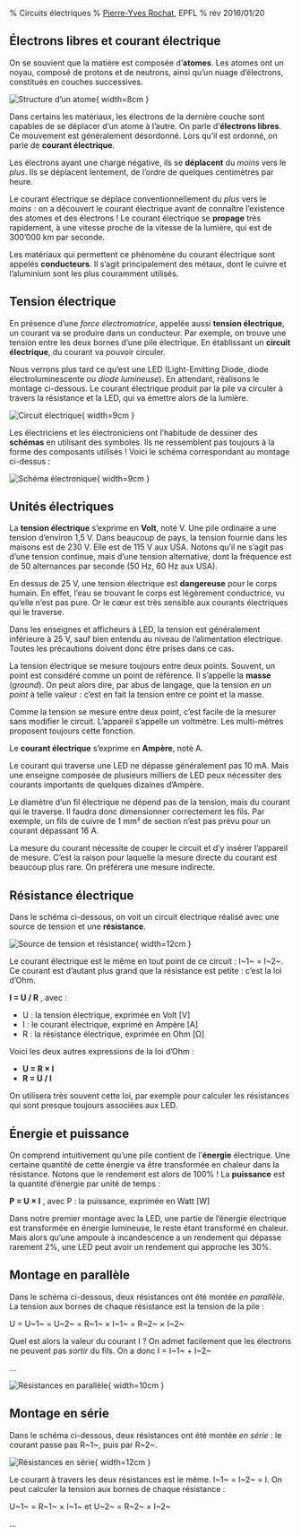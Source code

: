 % Circuits électriques
% [Pierre-Yves Rochat](mailto:pyr@pyr.ch), EPFL
% rév 2016/01/20


## Électrons libres et courant électrique ##

On se souvient que la matière est composée d’**atomes**. Les atomes ont un noyau, composé de protons et de neutrons, ainsi qu’un nuage d’électrons, constitués en couches successives.

![Structure d’un atome](images/atome.png "Structure d’un atome"){ width=8cm }

Dans certains les matériaux, les électrons de la dernière couche sont capables de se déplacer d’un atome à l’autre. On parle d’**électrons libres**. Ce mouvement est généralement désordonné. Lors qu’il est ordonné, on parle de **courant électrique**.

Les électrons ayant une charge négative, ils se **déplacent** du *moins* vers le *plus*. Ils se déplacent lentement, de l’ordre de quelques centimètres par heure.

Le courant électrique se déplace conventionnellement du *plus* vers le *moins* : on a découvert le courant électrique avant de connaître l’existence des atomes et des électrons ! Le courant électrique se **propage** très rapidement, à une vitesse proche de la vitesse de la lumière, qui est de 300’000 km par seconde.

Les matériaux qui permettent ce phénomène du courant électrique sont appelés **conducteurs**. Il s’agit principalement des métaux, dont le cuivre et l’aluminium sont les plus couramment utilisés.

## Tension électrique ##

En présence d’une *force électromotrice*, appelée aussi **tension électrique**, un courant va se produire dans un conducteur. Par exemple, on trouve une tension entre les deux bornes d’une pile électrique. En établissant un **circuit électrique**, du courant va pouvoir circuler.

Nous verrons plus tard ce qu’est une LED (Light-Emitting Diode, diode électroluminescente ou *diode lumineuse*). En attendant, réalisons le montage ci-dessous. Le courant électrique produit par la pile va circuler à travers la résistance et la LED, qui va émettre alors de la lumière.

![Circuit électrique](images/pile-led.png "Circuit électrique"){ width=9cm }

Les électriciens et les électroniciens ont l’habitude de dessiner des **schémas** en utilisant des symboles. Ils ne ressemblent pas toujours à la forme des composants utilisés ! Voici le schéma correspondant au montage ci-dessus :

![Schéma électronique](images/schema-pile-led.png "Schéma électronique"){ width=9cm }

## Unités électriques ##

La **tension électrique** s’exprime en **Volt**, noté V. Une pile ordinaire a une tension d’environ 1,5 V. Dans beaucoup de pays, la tension fournie dans les maisons est de 230 V. Elle est de 115 V aux USA. Notons qu’il ne s’agit pas d’une tension continue, mais d’une tension alternative, dont la fréquence est de 50 alternances par seconde (50 Hz, 60 Hz aux USA).

En dessus de 25 V, une tension électrique est **dangereuse** pour le corps humain. En effet, l’eau se trouvant le corps est légèrement conductrice, vu qu’elle n’est pas pure. Or le cœur est très sensible aux courants électriques qui le traverse.

Dans les enseignes et afficheurs à LED, la tension est généralement inférieure à 25 V, sauf bien entendu au niveau de l’alimentation électrique. Toutes les précautions doivent donc être prises dans ce cas.

La tension électrique se mesure toujours entre deux points. Souvent, un point est considéré comme un point de référence. Il s’appelle la **masse** (*ground*). On peut alors dire, par abus de langage, que la tension *en un point* à telle valeur : c’est en fait la tension entre ce point et la masse.

Comme la tension se mesure entre deux point, c’est facile de la mesurer sans modifier le circuit. L’appareil s’appelle un voltmètre. Les multi-mètres proposent toujours cette fonction.

Le **courant électrique** s’exprime en **Ampère**, noté A.

Le courant qui traverse une LED ne dépasse généralement pas 10 mA. Mais une enseigne composée de plusieurs milliers de LED peux nécessiter des courants importants de quelques dizaines d’Ampère.

Le diamètre d’un fil électrique ne dépend pas de la tension, mais du courant qui le traverse. Il faudra donc dimensionner correctement les fils. Par exemple, un fils de cuivre de 1 mm² de section n’est pas prévu pour un courant dépassant 16 A.

La mesure du courant nécessite de couper le circuit et d’y insérer l’appareil de mesure. C’est la raison pour laquelle la mesure directe du courant est beaucoup plus rare. On préférera une mesure indirecte.

## Résistance électrique ##

Dans le schéma ci-dessous, on voit un circuit électrique réalisé avec une source de tension et une **résistance**.

![Source de tension et résistance](images/schema-pile-res.png "Source de tension et résistance"){ width=12cm }

Le courant électrique est le même en tout point de ce circuit : I~1~ = I~2~. Ce courant est d’autant plus grand que la résistance est petite : c’est la loi d’Ohm.

**I = U / R** , avec :

* U : la tension électrique, exprimée en Volt [V]
* I : le courant électrique, exprimé en Ampère [A]
* R : la résistance électrique, exprimée en Ohm [Ω]

Voici les deux autres expressions de la loi d’Ohm :

* **U = R × I**
* **R = U / I**

On utilisera très souvent cette loi, par exemple pour calculer les résistances qui sont presque toujours associées aux LED.

## Énergie et puissance ##

On comprend intuitivement qu’une pile contient de l’**énergie** électrique. Une certaine quantité de cette énergie va être transformée en chaleur dans la résistance. Notons que le rendement est alors de 100% ! La **puissance** est la quantité d’énergie par unité de temps :

**P = U × I** , avec P : la puissance, exprimée en Watt [W]

Dans notre premier montage avec la LED, une partie de l’énergie électrique est transformée en énergie lumineuse, le reste étant transformé en chaleur. Mais alors qu’une ampoule à incandescence a un rendement qui dépasse rarement 2%, une LED peut avoir un rendement qui approche les 30%.

## Montage en parallèle ##

Dans le schéma ci-dessous, deux résistances ont été montée *en parallèle*. La tension aux bornes de chaque résistance est la tension de la pile :

U = U~1~ = U~2~ = R~1~ × I~1~ = R~2~ × I~2~

Quel est alors la valeur du courant I ? On admet facilement que les électrons ne peuvent pas *sortir* du fils. On a donc I = I~1~ + I~2~

...

![Résistances en parallèle](images/schema-pile-res2p.png "Résistances en parallèle"){ width=10cm }

## Montage en série ##

Dans le schéma ci-dessous, deux résistances ont été montée *en série* : le courant passe pas R~1~, puis par R~2~.

![Résistances en série](images/schema-pile-res2s.png "Résistances en série"){ width=12cm }

Le courant à travers les deux résistances est le même. I~1~ = I~2~ = I. On peut calculer la tension aux bornes de chaque résistance :

U~1~ = R~1~ × I~1~ et U~2~ = R~2~ × I~2~

...











